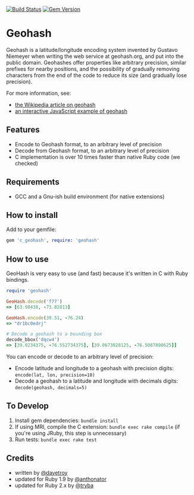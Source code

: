[![Build Status](https://travis-ci.org/mapzen/geohash.svg?branch=master)](https://travis-ci.org/mapzen/geohash)
[![Gem Version](https://badge.fury.io/rb/c_geohash.svg)](http://badge.fury.io/rb/c_geohash)

# Geohash

Geohash is a latitude/longitude encoding system invented by Gustavo Niemeyer when writing the web service at geohash.org, and put into the public domain. Geohashes offer properties like arbitrary precision, similar prefixes for nearby positions, and the possibility of gradually removing characters from the end of the code to reduce its size (and gradually lose precision).

For more information, see:
* [the Wikipedia article on geohash](http://en.wikipedia.org/wiki/Geohash)
* [an interactive JavaScript example of geohash](http://www.movable-type.co.uk/scripts/geohash.html)

## Features

* Encode to Geohash format, to an arbitrary level of precision
* Decode from Geohash format, to an arbitrary level of precision
* C implementation is over 10 times faster than native Ruby code (we checked)

## Requirements

* GCC and a Gnu-ish build environment (for native extensions)

## How to install

Add to your gemfile:
````ruby
gem 'c_geohash', require: 'geohash'
````

## How to use

GeoHash is very easy to use (and fast) because it's written in C with Ruby bindings.

  ````ruby
  require 'geohash'

  GeoHash.decode('f77')
  => [63.98438, -73.82813]

  GeoHash.encode(39.51, -76.24)
  => "dr1bc0edrj"

  # Decode a geohash to a bounding box
  decode_bbox('dqcw4')
  => [39.0234375, -76.552734375], [39.0673828125, -76.5087890625]]
  ````

You can encode or decode to an arbitrary level of precision:
* Encode latitude and longitude to a geohash with precision digits: `encode(lat, lon, precision=10)`
* Decode a geohash to a latitude and longitude with decimals digits: `decode(geohash, decimals=5)`

## To Develop

1) Install gem dependencies: `bundle install`
2) If using MRI, compile the C extension: `bundle exec rake compile` (if you're using JRuby, this step is unnecessary)
3) Run tests: `bundle exec rake test`

## Credits
* written by [@davetroy](https://github.com/davetroy)
* updated for Ruby 1.9 by [@anthonator](https://github.com/anthonator)
* updated for Ruby 2.x by [@tryba](https://github.com/tryba)

